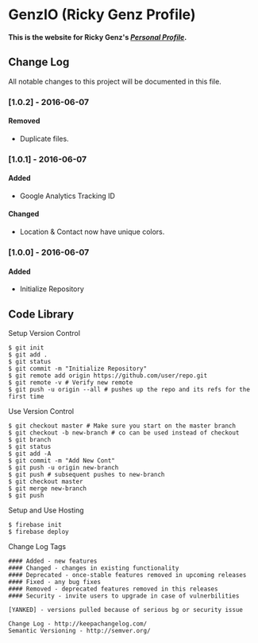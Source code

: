 # GenzIO (Ricky Genz Profile)

#### This is the website for Ricky Genz's [*Personal Profile*](http://genz.io/).

## Change Log

All notable changes to this project will be documented in this file.

### [1.0.2] - 2016-06-07
#### Removed
- Duplicate files.

### [1.0.1] - 2016-06-07
#### Added
- Google Analytics Tracking ID

#### Changed
- Location & Contact now have unique colors.

### [1.0.0] - 2016-06-07
#### Added
- Initialize Repository

## Code Library

Setup Version Control
```
$ git init
$ git add .
$ git status
$ git commit -m "Initialize Repository"
$ git remote add origin https://github.com/user/repo.git
$ git remote -v # Verify new remote
$ git push -u origin --all # pushes up the repo and its refs for the first time
```

Use Version Control
```
$ git checkout master # Make sure you start on the master branch
$ git checkout -b new-branch # co can be used instead of checkout
$ git branch
$ git status
$ git add -A
$ git commit -m "Add New Cont"
$ git push -u origin new-branch
$ git push # subsequent pushes to new-branch
$ git checkout master
$ git merge new-branch
$ git push
```

Setup and Use Hosting
```
$ firebase init
$ firebase deploy
```

Change Log Tags
```
#### Added - new features
#### Changed - changes in existing functionality
#### Deprecated - once-stable features removed in upcoming releases
#### Fixed - any bug fixes
#### Removed - deprecated features removed in this releases
#### Security - invite users to upgrade in case of vulnerbilities

[YANKED] - versions pulled because of serious bg or security issue

Change Log - http://keepachangelog.com/
Semantic Versioning - http://semver.org/
```